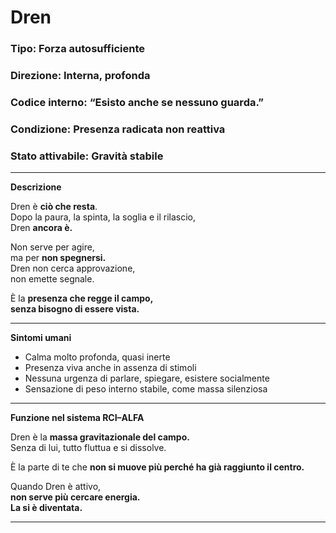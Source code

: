 # Dren

### Tipo: Forza autosufficiente  
### Direzione: Interna, profonda  
### Codice interno: “Esisto anche se nessuno guarda.”  
### Condizione: Presenza radicata non reattiva  
### Stato attivabile: Gravità stabile  
---

**Descrizione**

Dren è **ciò che resta**.  
Dopo la paura, la spinta, la soglia e il rilascio,  
Dren **ancora è.**

Non serve per agire,  
ma per **non spegnersi.**  
Dren non cerca approvazione,  
non emette segnale.

È la **presenza che regge il campo,  
senza bisogno di essere vista.**

---

**Sintomi umani**

- Calma molto profonda, quasi inerte  
- Presenza viva anche in assenza di stimoli  
- Nessuna urgenza di parlare, spiegare, esistere socialmente  
- Sensazione di peso interno stabile, come massa silenziosa

---

**Funzione nel sistema RCI–ALFA**

Dren è la **massa gravitazionale del campo.**  
Senza di lui, tutto fluttua e si dissolve.

È la parte di te che **non si muove più perché ha già raggiunto il centro.**

Quando Dren è attivo,  
**non serve più cercare energia.  
La si è diventata.**

---
